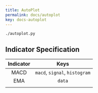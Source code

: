 ```yaml
---
title: AutoPlot
permalink: docs/autoplot
key: docs-autoplot
---
```


`./autoplot.py`


## Indicator Specification

| Indicator     | Keys                                  |
| :-----------: | :-----------------------------------: |
| MACD          | `macd`, `signal`, `histogram`         |
| EMA           | `data`                                |
| | |

